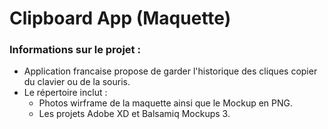 # Clipboard App (Maquette)
### Informations sur le projet :
* Application francaise propose de garder l'historique des cliques copier du clavier ou de la souris.
* Le répertoire inclut :
  * Photos wirframe de la maquette ainsi que le Mockup en PNG.
  * Les projets Adobe XD et Balsamiq Mockups 3.
